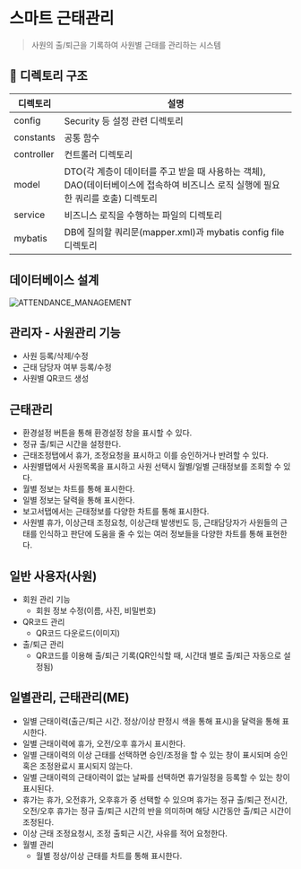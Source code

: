# 스마트 근태관리
> 사원의 출/퇴근을 기록하여 사원별 근태를 관리하는 시스템

## 📁 디렉토리 구조

| 디렉토리       | 설명                  |
|------------|---------------------| 
| config     | Security 등 설정 관련 디렉토리    |
| constants  | 공통 함수   |
| controller | 컨트롤러 디렉토리           |
| model      | DTO(각 계층이 데이터를 주고 받을 때 사용하는 객체),    DAO(데이터베이스에 접속하여 비즈니스 로직 실행에 필요한 쿼리를 호출) 디렉토리      |
|service| 비즈니스 로직을 수행하는 파일의 디렉토리 |
|mybatis| DB에 질의할 쿼리문(mapper.xml)과 mybatis config file 디렉토리 |

## 데이터베이스 설계
![ATTENDANCE_MANAGEMENT](https://github.com/ssac3/server/assets/74586766/d0f28653-2a5f-48f2-a1b3-7087e9f80a69)


## 관리자 - 사원관리 기능
 - 사원 등록/삭제/수정
 - 근태 담당자 여부 등록/수정
 - 사원별 QR코드 생성

## 근태관리
 - 환경설정 버튼을 통해 환경설정 창을 표시할 수 있다.
 - 정규 출/퇴근 시간을 설정한다.
 - 근태조정탭에서 휴가, 조정요청을 표시하고 이를 승인하거나 반려할 수 있다.
 - 사원별탭에서 사원목록을 표시하고 사원 선택시 월별/일별 근태정보를 조회할 수 있다.
 - 월별 정보는 차트를 통해 표시한다.
 - 일별 정보는 달력을 통해 표시한다.
 - 보고서탭에서는 근태정보를 다양한 차트를 통해 표시한다.
 - 사원별 휴가, 이상근태 조정요청, 이상근태 발생빈도 등, 근태담당자가 사원들의 근태를 인식하고 판단에 도움을 줄 수 있는 여러 정보들을 다양한 차트를 통해 표현한다.

##  일반 사용자(사원)
 - 회원 관리 기능
    - 회원 정보 수정(이름, 사진, 비밀번호)
 - QR코드 관리
    - QR코드 다운로드(이미지)
 - 출/퇴근 관리
    - QR코드를 이용해 출/퇴근 기록(QR인식할 때, 시간대 별로 출/퇴근 자동으로 설정됨)

## 일별관리, 근태관리(ME)
 - 일별 근태이력(출근/퇴근 시간. 정상/이상 판정시 색을 통해 표시)을 달력을 통해 표시한다.
 - 일별 근태이력에 휴가, 오전/오후 휴가시 표시한다.
 - 일별 근태이력의 이상 근태를 선택하면 승인/조정을 할 수 있는 창이 표시되며 승인 혹은 조정완료시 표시되지 않는다.
 - 일별 근태이력의 근태이력이 없는 날짜를 선택하면 휴가일정을 등록할 수 있는 창이 표시된다.
 - 휴가는 휴가, 오전휴가, 오후휴가 중 선택할 수 있으며 휴가는 정규 출/퇴근 전시간, 오전/오후 휴가는 정규 출/퇴근 시간의 반을 의미하며 해당 시간동안 출/퇴근 시간이 조정된다.
 - 이상 근태 조정요청시, 조정 출퇴근 시간, 사유를 적어 요청한다.
 - 월별 관리
    - 월별 정상/이상 근태를 차트를 통해 표시한다.
